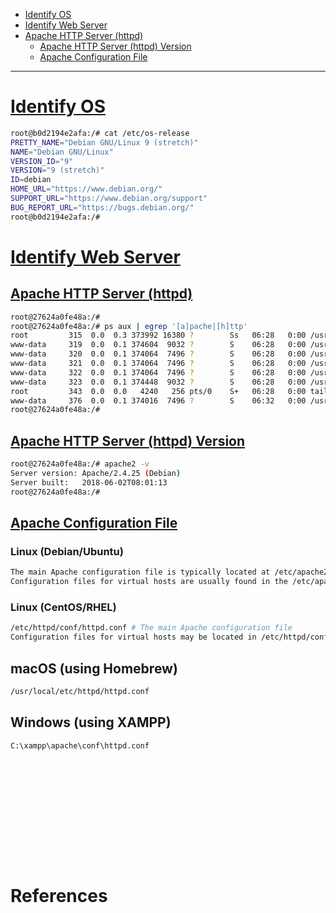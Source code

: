 - [Identify OS](#identify-os)
- [Identify Web Server](#identify-web-server)
- [Apache HTTP Server (httpd)](#apache-http-server-httpd)
    - [Apache HTTP Server (httpd) Version](#apache-http-server-httpd-version)
    - [Apache Configuration File](#apache-configuration-file)

-------------------------------------------

# [Identify OS](#identify-os-1)
```sh
root@b0d2194e2afa:/# cat /etc/os-release 
PRETTY_NAME="Debian GNU/Linux 9 (stretch)"
NAME="Debian GNU/Linux"
VERSION_ID="9"
VERSION="9 (stretch)"
ID=debian
HOME_URL="https://www.debian.org/"
SUPPORT_URL="https://www.debian.org/support"
BUG_REPORT_URL="https://bugs.debian.org/"
root@b0d2194e2afa:/#
```

# [Identify Web Server](#identify-web-server-1)
## [Apache HTTP Server (httpd)](#apache-http-server-httpd-1)
```sh
root@27624a0fe48a:/# 
root@27624a0fe48a:/# ps aux | egrep '[a]pache|[h]ttp'
root         315  0.0  0.3 373992 16380 ?        Ss   06:28   0:00 /usr/sbin/apache2 -k start
www-data     319  0.0  0.1 374604  9032 ?        S    06:28   0:00 /usr/sbin/apache2 -k start
www-data     320  0.0  0.1 374064  7496 ?        S    06:28   0:00 /usr/sbin/apache2 -k start
www-data     321  0.0  0.1 374064  7496 ?        S    06:28   0:00 /usr/sbin/apache2 -k start
www-data     322  0.0  0.1 374064  7496 ?        S    06:28   0:00 /usr/sbin/apache2 -k start
www-data     323  0.0  0.1 374448  9032 ?        S    06:28   0:00 /usr/sbin/apache2 -k start
root         343  0.0  0.0   4240   256 pts/0    S+   06:28   0:00 tail -f /var/log/apache2/access.log /var/log/apache2/error.log /var/log/apache2/other_vhosts_access.log
www-data     376  0.0  0.1 374016  7496 ?        S    06:32   0:00 /usr/sbin/apache2 -k start
root@27624a0fe48a:/#
```

## [Apache HTTP Server (httpd) Version](#apache-http-server-httpd-version-1)
```sh
root@27624a0fe48a:/# apache2 -v
Server version: Apache/2.4.25 (Debian)
Server built:   2018-06-02T08:01:13
root@27624a0fe48a:/#
```

## [Apache Configuration File](#apache-configuration-file-1)
### Linux (Debian/Ubuntu)
```sh
The main Apache configuration file is typically located at /etc/apache2/apache2.conf.
Configuration files for virtual hosts are usually found in the /etc/apache2/sites-available/ directory.
```

### Linux (CentOS/RHEL)
```sh
/etc/httpd/conf/httpd.conf # The main Apache configuration file
Configuration files for virtual hosts may be located in /etc/httpd/conf.d/ or in separate files under /etc/httpd/conf/httpd.conf.d/.
```

## macOS (using Homebrew)
```sh
/usr/local/etc/httpd/httpd.conf
```

## Windows (using XAMPP)
```sh
C:\xampp\apache\conf\httpd.conf
```

## 
```sh

```

## 
```sh

```

## 
```sh

```

## 
```sh

```

## 
```sh

```

## 
```sh

```

# References

